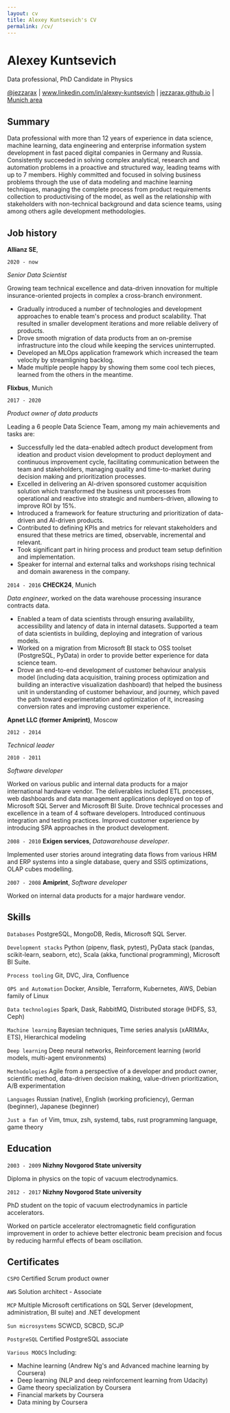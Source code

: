 ```yaml
---
layout: cv
title: Alexey Kuntsevich's CV
permalink: /cv/
---
```


# Alexey Kuntsevich
Data professional, PhD Candidate in Physics

<div id="webaddress">
<a href="https://twitter.com/jezzarax">@jezzarax</a>
| <a href="https://www.linkedin.com/in/alexey-kuntsevich">www.linkedin.com/in/alexey-kuntsevich</a>
| <a href="/blog/">jezzarax.github.io</a>
| <a href="https://goo.gl/maps/jxpZWvSq8uHwnLBC7">Munich area</a>
</div>


## Summary

Data professional with more than 12 years of experience in data science, machine learning, data engineering and enterprise information system development in fast paced digital companies in Germany and Russia. 
Consistently succeeded in solving complex analytical, research and automation problems in a proactive and structured way, leading teams with up to 7 members. 
Highly committed and focused in solving business problems through the use of data modeling and machine learning techniques, managing the complete process from product requirements collection to productivising of the model, as well as the relationship with stakeholders with non-technical background and data science teams, using among others agile development methodologies.


## Job history

__Allianz SE__, 

`2020 - now`

*Senior Data Scientist*

Growing team technical excellence and data-driven innovation for multiple insurance-oriented projects in complex a cross-branch environment.

* Gradually introduced a number of technologies and development approaches to enable team's process and product scalability. That resulted in smaller development iterations and more reliable delivery of products.
* Drove smooth migration of data products from an on-premise infrastructure into the cloud while keeping the services uninterrupted.
* Developed an MLOps application framework which increased the team velocity by streamligning backlog.
* Made multiple people happy by showing them some cool tech pieces, learned from the others in the meantime.

__Flixbus__, Munich

`2017 - 2020`

*Product owner of data products*

Leading a 6 people Data Science Team, among my main achievements and tasks are:

* Successfully led the data-enabled adtech product development from ideation and product vision development to product deployment and continuous improvement cycle, facilitating communication between the team and stakeholders, managing quality and time-to-market during decision making and prioritization processes. 
* Excelled in delivering an AI-driven sponsored customer acquisition solution which transformed the business unit processes from operational and reactive into strategic and numbers-driven, allowing to improve ROI by 15%.
* Introduced a framework for feature structuring and prioritization of data-driven and AI-driven products. 
* Contributed to defining KPIs and metrics for relevant stakeholders and ensured that these metrics are timed, observable, incremental and relevant.
* Took significant part in hiring process and product team setup definition and implementation. 
* Speaker for internal and external talks and workshops rising technical and domain awareness in the company.


`2014 - 2016`
__CHECK24__, Munich

*Data engineer*, worked on the data warehouse processing insurance contracts data.

* Enabled a team of data scientists through ensuring availability, accessibility and latency of data in internal datasets. Supported a team of data scientists in building, deploying and integration of various models.
* Worked on a migration from Microsoft BI stack to OSS toolset (PostgreSQL, PyData) in order to provide better experience for data science team.
* Drove an end-to-end development of customer behaviour analysis model (including data acquisition, training process optimization and building an interactive visualization dashboard) that helped the business unit in understanding of customer behaviour, and journey, which paved the path toward experimentation and optimization of it, increasing conversion rates and improving customer experience.

__Apnet LLC (former Amiprint)__, Moscow

`2012 - 2014`

*Technical leader*

`2010 - 2011`

*Software developer*

Worked on various public and internal data products for a major international hardware vendor. The deliverables included ETL processes, web dashboards and data management applications deployed on top of Microsoft SQL Server and Microsoft BI Suite. Drove technical processes and excellence in a team of 4 software developers. Introduced continuous integration and testing practices. Improved customer experience by introducing SPA approaches in the product development.

`2008 - 2010`
__Exigen services__, *Datawarehouse developer*. 

Implemented user stories around integrating data flows from various HRM and ERP systems into a single database, query and SSIS optimizations, OLAP cubes modelling.

`2007 - 2008`
__Amiprint__, *Software developer*

Worked on internal data products for a major hardware vendor.



## Skills

`Databases` PostgreSQL, MongoDB, Redis, Microsoft SQL Server.

`Development stacks` Python (pipenv, flask, pytest), PyData stack (pandas, scikit-learn, seaborn, etc), Scala (akka, functional programming), Microsoft BI Suite.

`Process tooling` Git, DVC, Jira, Confluence

`OPS and Automation` Docker, Ansible, Terraform, Kubernetes, AWS, Debian family of Linux

`Data technologies` Spark, Dask, RabbitMQ, Distributed storage (HDFS, S3, Ceph)

`Machine learning` Bayesian techniques, Time series analysis (xARIMAx, ETS), Hierarchical modeling

`Deep learning` Deep neural networks, Reinforcement learning (world models, multi-agent environments)

`Methodologies` Agile from a perspective of a developer and product owner, scientific method, data-driven decision making, value-driven prioritization, A/B experimentation

`Languages` Russian (native), English (working proficiency), German (beginner), Japanese (beginner)

`Just a fan of` Vim, tmux, zsh, systemd, tabs, rust programming language, game theory

## Education

`2003 - 2009`
__Nizhny Novgorod State university__

Diploma in physics on the topic of vacuum electrodynamics.

`2012 - 2017`
__Nizhny Novgorod State university__

PhD student on the topic of vacuum electrodynamics in particle accelerators.

Worked on particle accelerator electromagnetic field configuration improvement in order to achieve better electronic beam precision and focus by reducing harmful effects of beam oscillation.


## Certificates

`CSPO` Certified Scrum product owner

`AWS` Solution architect - Associate

`MCP` Multiple Microsoft certifications on SQL Server (development, administration, BI suite) and .NET development

`Sun microsystems` SCWCD, SCBCD, SCJP

`PostgreSQL` Certified PostgreSQL associate

`Various MOOCS` Including: 
* Machine learning (Andrew Ng's and Advanced machine learning by Coursera)
* Deep learning (NLP and deep reinforcement learning from Udacity)
* Game theory specialization by Coursera
* Financial markets by Coursera
* Data mining by Coursera




<!-- ### Footer

Last updated: February 2020 -->



